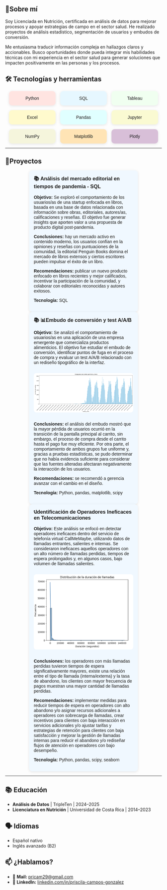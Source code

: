 ## 🧠Sobre mí

Soy Licenciada en Nutrición, certificada en análisis de datos para mejorar procesos y apoyar estrategias de campo en el sector salud. He realizado proyectos de análisis estadístico, segmentación de usuarios y embudos de conversión. 

Me entusiasma traducir información compleja en hallazgos claros y accionables. Busco oportunidades donde pueda integrar mis habilidades técnicas con mi experiencia en el sector salud para generar soluciones que impacten positivamente en las personas y los procesos.

## 🛠️ Tecnologías y herramientas 
<div style="display: flex; flex-wrap: wrap; gap: 15px; justify-content: center; font-family: sans-serif;">

  <div style="background-color: #ffe4e1; border-radius: 10px; padding: 15px; width: 120px; text-align: center; box-shadow: 0 2px 8px rgba(0,0,0,0.1);">Python</div>
  <div style="background-color: #e6f7ff; border-radius: 10px; padding: 15px; width: 120px; text-align: center; box-shadow: 0 2px 8px rgba(0,0,0,0.1);">SQL</div>
  <div style="background-color: #f0fff0; border-radius: 10px; padding: 15px; width: 120px; text-align: center; box-shadow: 0 2px 8px rgba(0,0,0,0.1);">Tableau</div>
  <div style="background-color: #fffacd; border-radius: 10px; padding: 15px; width: 120px; text-align: center; box-shadow: 0 2px 8px rgba(0,0,0,0.1);">Excel</div>
  <div style="background-color: #e0ffff; border-radius: 10px; padding: 15px; width: 120px; text-align: center; box-shadow: 0 2px 8px rgba(0,0,0,0.1);">Pandas</div>
  <div style="background-color: #fafad2; border-radius: 10px; padding: 15px; width: 120px; text-align: center; box-shadow: 0 2px 8px rgba(0,0,0,0.1);">Jupyter</div>
  <div style="background-color: #f5f5dc; border-radius: 10px; padding: 15px; width: 120px; text-align: center; box-shadow: 0 2px 8px rgba(0,0,0,0.1);">NumPy</div>
  <div style="background-color: #ffe4b5; border-radius: 10px; padding: 15px; width: 120px; text-align: center; box-shadow: 0 2px 8px rgba(0,0,0,0.1);">Matplotlib</div>
  <div style="background-color: #d8bfd8; border-radius: 10px; padding: 15px; width: 120px; text-align: center; box-shadow: 0 2px 8px rgba(0,0,0,0.1);">Plotly</div>
</div>

<hr>

## 📁Proyectos
<div style="display: flex; flex-wrap: wrap; gap: 20px; justify-content: center; font-family: sans-serif;">

  <div style="width: 320px; background-color: #f0f8ff; border-radius: 10px; padding: 15px; box-shadow: 0 2px 8px rgba(0,0,0,0.1);">
    <h3 style="margin-top: 0;">📚 Análisis del mercado editorial en tiempos de pandemia - SQL</h3>
    <p><strong>Objetivo:</strong> Se exploró el comportamiento de los usuarios/as de una startup enfocada en libros, basada en una base de datos relacionada con información sobre obras, editoriales, autores/as, calificaciones y reseñas. El objetivo fue generar insights que aporten valor a una propuesta de producto digital post-pandemia.</p>
    <p><strong>Conclusiones:</strong> hay un mercado activo en contenido moderno, los usuarios confían en la opiniones y reseñas con puntuaciones de la comunidad, la editorial Penguin Books domina el mercado de libros extensos y ciertos escritores pueden impulsar el éxito de un libro. </p>
    <p><strong>Recomendaciones:</strong> publicar un nuevo producto enfocado en libros recientes y mejor calificados, incentivar la participación de la comunidad, y colaborar con editoriales reconocidas y autores exitosos.</p>
    <p><strong>Tecnología:</strong> SQL</p>
  </div>
</div>

<div style="display: flex; flex-wrap: wrap; gap: 20px; justify-content: center; font-family: sans-serif;">

  <div style="width: 320px; background-color: #f0f8ff; border-radius: 10px; padding: 15px; box-shadow: 0 2px 8px rgba(0,0,0,0.1);">
    <h3 style="margin-top: 0;">📚 📊Embudo de conversión y test A/A/B </h3>
    <p><strong>Objetivo:</strong> Se analizó el comportamiento de usuarios/as en una aplicación de una empresa emergente que comercializa productos alimenticios. El objetivo fue estudiar el embudo de conversión, identificar puntos de fuga en el proceso de compra y evaluar un test A/A/B relacionado con un rediseño tipográfico de la interfaz. </p>
    <img src="docs/assets/Prueba A:B.png" alt="Resultados de prueba A/B" style="width:100%; border-radius: 8px; margin: 12px 0;">
    <p><strong>Conclusiones:</strong> el análisis del embudo mostró que la mayor pérdida de usuarios ocurrió en la transición de la pantalla principal al carrito, sin embargo, el proceso de compra desde el carrito hasta el pago fue muy eficiente. Por otra parte, el comportamiento de ambos grupos fue uniforme y, gracias a pruebas estadísticas, se pudo determinar que no había evidencia suficiente para considerar que las fuentes alteradas afectaran negativamente la interacción de los usuarios. </p>
    <p><strong>Recomendaciones:</strong> se recomendó a gerencia avanzar con el cambio en el diseño. </p>
    <p><strong>Tecnología:</strong> Python, pandas, matplotlib, scipy </p>
  </div>
</div>

<div style="display: flex; flex-wrap: wrap; gap: 20px; justify-content: center; font-family: sans-serif;">

  <div style="width: 320px; background-color: #f0f8ff; border-radius: 10px; padding: 15px; box-shadow: 0 2px 8px rgba(0,0,0,0.1);">
    <h3 style="margin-top: 0;">📞Identificación de Operadores Ineficaces en Telecomunicaciones</h3>
    <p><strong>Objetivo:</strong> Este análisis se enfocó en detectar operadores ineficaces dentro del servicio de telefonía virtual CallMeMaybe, utilizando datos de llamadas entrantes, salientes e internas. Se consideraron ineficaces aquellos operadores con un alto número de llamadas perdidas, tiempos de espera prolongados y, en algunos casos, bajo volumen de llamadas salientes.</p>
    <img src="docs/assets/Telecomunicaciones.png" alt="Resultados de prueba A/B" style="width:100%; border-radius: 8px; margin: 12px 0;">
    <p><strong>Conclusiones:</strong> los operadores con más llamadas perdidas tuvieron tiempos de espera significativamente mayores, existe una relación entre el tipo de llamada (interna/externa) y la tasa de abandono, los clientes con mayor frecuencia de pagos muestran una mayor cantidad de llamadas perdidas. </p>
    <p><strong>Recomendaciones:</strong> implementar medidas para reducir tiempos de espera en operadores con alto abandono y/o asignar recursos adicionales a operadores con sobrecarga de llamadas, crear incentivos para clientes con baja interacción en servicios adicionales y/o ajustar tarifas y estrategias de retención para clientes con baja satisfacción y mejorar la gestión de llamadas internas para reducir el abandono y/o rediseñar flujos de atención en operadores con bajo desempeño.</p>
     <p><strong>Tecnología:</strong> Python, pandas, scipy, seaborn </p>
  </div>
</div> 
<hr>

## 📚 Educación
- **Análisis de Datos** | TripleTen | 2024–2025  
- **Licenciatura en Nutrición** | Universidad de Costa Rica | 2014–2023  

## 🗣️ Idiomas
- Español nativo  
- Inglés avanzado (B2)  

## 📫 ¿Hablamos?
- 💌 **Mail:** [pricam29@gmail.com](mailto:pricam29@gmail.com)  
- 💼 **LinkedIn:** [linkedin.com/in/priscila-campos-gonzalez](https://linkedin.com/in/priscila-campos-gonzalez)
